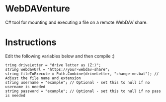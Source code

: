 # WebDAVenture
C# tool for mounting and executing a file on a remote WebDAV share.

# Instructions
Edit the following variables below and then compile :)

```
tring driveLetter = "drive letter as (Z:)";
string webdavUrl = "https://your-webdav-share";
string fileToExecute = Path.Combine(driveLetter, "change-me.bat"); // Adjust the file name and extension
string username = "example"; // Optional - set this to null if no username is needed
string password = "example"; // Optional - set this to null if no pass is needed
```
